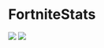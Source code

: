 # FortniteStats
![](https://img.shields.io/github/license/JDaatselaar/FortniteStats.svg?style=for-the-badge)
![](https://img.shields.io/github/package-json/v/JDaatselaar/FortniteStats/:branch.svg?style=for-the-badge)


